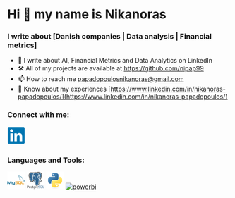 # Hi 👋 my name is Nikanoras

### I write about [Danish companies | Data analysis | Financial metrics]


- 🔭 I write about AI, Financial Metrics and Data Analytics on LinkedIn
- 🛠 All of my projects are available at https://github.com/nipap99
- 📫 How to reach me [papadopoulosnikanoras@gmail.com](mailto:papadopoulosnikanoras@gmail.com)
- 📝 Know about my experiences [https://www.linkedin.com/in/nikanoras-papadopoulos/](https://www.linkedin.com/in/nikanoras-papadopoulos/)

### Connect with me:

<img src="https://raw.githubusercontent.com/devicons/devicon/master/icons/linkedin/linkedin-original.svg" alt="linkedin" width="40" height="40">


### Languages and Tools:
<a href="https://www.mysql.com/"><img src="https://raw.githubusercontent.com/devicons/devicon/master/icons/mysql/mysql-original-wordmark.svg" alt="mysql" width="40" height="40"/></a>
<a href="https://www.postgresql.org"><img src="https://raw.githubusercontent.com/devicons/devicon/master/icons/postgresql/postgresql-original-wordmark.svg" alt="postgresql" width="40" height="40"/></a>
<a href="https://www.python.org"><img src="https://raw.githubusercontent.com/devicons/devicon/master/icons/python/python-original.svg" alt="python" width="40" height="40"/></a>
<a href="https://powerbi.microsoft.com/"><img src="https://upload.wikimedia.org/wikipedia/commons/c/cf/New_Power_BI_Logo.svg" alt="powerbi" width="40" height="40"/></a>



